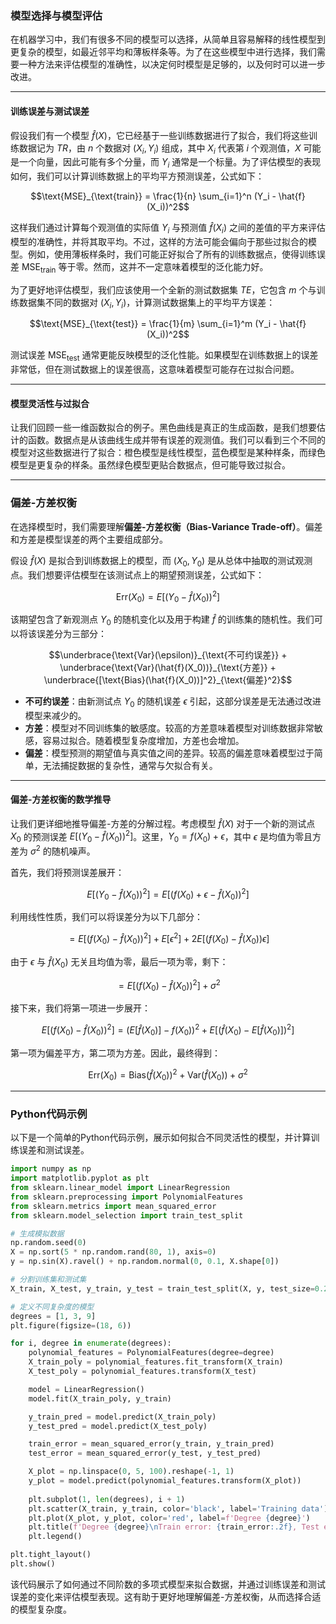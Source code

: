 ### 模型选择与模型评估

在机器学习中，我们有很多不同的模型可以选择，从简单且容易解释的线性模型到更复杂的模型，如最近邻平均和薄板样条等。为了在这些模型中进行选择，我们需要一种方法来评估模型的准确性，以决定何时模型是足够的，以及何时可以进一步改进。

---

#### 训练误差与测试误差

假设我们有一个模型 $\hat{f}(X)$，它已经基于一些训练数据进行了拟合，我们将这些训练数据记为 $TR$，由 $n$ 个数据对 $(X_i, Y_i)$ 组成，其中 $X_i$ 代表第 $i$ 个观测值，$X$ 可能是一个向量，因此可能有多个分量，而 $Y_i$ 通常是一个标量。为了评估模型的表现如何，我们可以计算训练数据上的平均平方预测误差，公式如下：

$$\text{MSE}_{\text{train}} = \frac{1}{n} \sum_{i=1}^n (Y_i - \hat{f}(X_i))^2$$

这样我们通过计算每个观测值的实际值 $Y_i$ 与预测值 $\hat{f}(X_i)$ 之间的差值的平方来评估模型的准确性，并将其取平均。不过，这样的方法可能会偏向于那些过拟合的模型。例如，使用薄板样条时，我们可能正好拟合了所有的训练数据点，使得训练误差 $\text{MSE}_{\text{train}}$ 等于零。然而，这并不一定意味着模型的泛化能力好。

为了更好地评估模型，我们应该使用一个全新的测试数据集 $TE$，它包含 $m$ 个与训练数据集不同的数据对 $(X_i, Y_i)$，计算测试数据集上的平均平方误差：

$$\text{MSE}_{\text{test}} = \frac{1}{m} \sum_{i=1}^m (Y_i - \hat{f}(X_i))^2$$

测试误差 $\text{MSE}_{\text{test}}$ 通常更能反映模型的泛化性能。如果模型在训练数据上的误差非常低，但在测试数据上的误差很高，这意味着模型可能存在过拟合问题。

---

#### 模型灵活性与过拟合

让我们回顾一些一维函数拟合的例子。黑色曲线是真正的生成函数，是我们想要估计的函数。数据点是从该曲线生成并带有误差的观测值。我们可以看到三个不同的模型对这些数据进行了拟合：橙色模型是线性模型，蓝色模型是某种样条，而绿色模型是更复杂的样条。虽然绿色模型更贴合数据点，但可能导致过拟合。

---

### 偏差-方差权衡

在选择模型时，我们需要理解**偏差-方差权衡（Bias-Variance Trade-off）**。偏差和方差是模型误差的两个主要组成部分。

假设 $\hat{f}(X)$ 是拟合到训练数据上的模型，而 $(X_0, Y_0)$ 是从总体中抽取的测试观测点。我们想要评估模型在该测试点上的期望预测误差，公式如下：

$$\text{Err}(X_0) = E\left[(Y_0 - \hat{f}(X_0))^2\right]$$

该期望包含了新观测点 $Y_0$ 的随机变化以及用于构建 $\hat{f}$ 的训练集的随机性。我们可以将该误差分为三部分：

$$\underbrace{\text{Var}(\epsilon)}_{\text{不可约误差}} + \underbrace{\text{Var}(\hat{f}(X_0))}_{\text{方差}} + \underbrace{[\text{Bias}(\hat{f}(X_0))]^2}_{\text{偏差}^2}$$

- **不可约误差**：由新测试点 $Y_0$ 的随机误差 $\epsilon$ 引起，这部分误差是无法通过改进模型来减少的。
- **方差**：模型对不同训练集的敏感度。较高的方差意味着模型对训练数据非常敏感，容易过拟合。随着模型复杂度增加，方差也会增加。
- **偏差**：模型预测的期望值与真实值之间的差异。较高的偏差意味着模型过于简单，无法捕捉数据的复杂性，通常与欠拟合有关。

---

#### 偏差-方差权衡的数学推导

让我们更详细地推导偏差-方差的分解过程。考虑模型 $\hat{f}(X)$ 对于一个新的测试点 $X_0$ 的预测误差 $E[(Y_0 - \hat{f}(X_0))^2]$。这里，$Y_0 = f(X_0) + \epsilon$，其中 $\epsilon$ 是均值为零且方差为 $\sigma^2$ 的随机噪声。

首先，我们将预测误差展开：

$$E[(Y_0 - \hat{f}(X_0))^2] = E[(f(X_0) + \epsilon - \hat{f}(X_0))^2]$$

利用线性性质，我们可以将误差分为以下几部分：

$$= E[(f(X_0) - \hat{f}(X_0))^2] + E[\epsilon^2] + 2E[(f(X_0) - \hat{f}(X_0))\epsilon]$$

由于 $\epsilon$ 与 $\hat{f}(X_0)$ 无关且均值为零，最后一项为零，剩下：

$$= E[(f(X_0) - \hat{f}(X_0))^2] + \sigma^2$$

接下来，我们将第一项进一步展开：

$$E[(f(X_0) - \hat{f}(X_0))^2] = (E[\hat{f}(X_0)] - f(X_0))^2 + E[(\hat{f}(X_0) - E[\hat{f}(X_0)])^2]$$

第一项为偏差平方，第二项为方差。因此，最终得到：

$$\text{Err}(X_0) = \text{Bias}(\hat{f}(X_0))^2 + \text{Var}(\hat{f}(X_0)) + \sigma^2$$

---

### Python代码示例

以下是一个简单的Python代码示例，展示如何拟合不同灵活性的模型，并计算训练误差和测试误差。

```python
import numpy as np
import matplotlib.pyplot as plt
from sklearn.linear_model import LinearRegression
from sklearn.preprocessing import PolynomialFeatures
from sklearn.metrics import mean_squared_error
from sklearn.model_selection import train_test_split

# 生成模拟数据
np.random.seed(0)
X = np.sort(5 * np.random.rand(80, 1), axis=0)
y = np.sin(X).ravel() + np.random.normal(0, 0.1, X.shape[0])

# 分割训练集和测试集
X_train, X_test, y_train, y_test = train_test_split(X, y, test_size=0.2, random_state=0)

# 定义不同复杂度的模型
degrees = [1, 3, 9]
plt.figure(figsize=(18, 6))

for i, degree in enumerate(degrees):
    polynomial_features = PolynomialFeatures(degree=degree)
    X_train_poly = polynomial_features.fit_transform(X_train)
    X_test_poly = polynomial_features.transform(X_test)

    model = LinearRegression()
    model.fit(X_train_poly, y_train)

    y_train_pred = model.predict(X_train_poly)
    y_test_pred = model.predict(X_test_poly)

    train_error = mean_squared_error(y_train, y_train_pred)
    test_error = mean_squared_error(y_test, y_test_pred)

    X_plot = np.linspace(0, 5, 100).reshape(-1, 1)
    y_plot = model.predict(polynomial_features.transform(X_plot))
    
    plt.subplot(1, len(degrees), i + 1)
    plt.scatter(X_train, y_train, color='black', label='Training data')
    plt.plot(X_plot, y_plot, color='red', label=f'Degree {degree}')
    plt.title(f'Degree {degree}\nTrain error: {train_error:.2f}, Test error: {test_error:.2f}')
    plt.legend()

plt.tight_layout()
plt.show()
```

该代码展示了如何通过不同阶数的多项式模型来拟合数据，并通过训练误差和测试误差的变化来评估模型表现。这有助于更好地理解偏差-方差权衡，从而选择合适的模型复杂度。